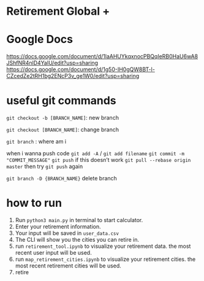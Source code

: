# Retirement Global +

# Google Docs
https://docs.google.com/document/d/1laAHUYkqxnocPBQqIeRB0HaU6wA8JShfNR4nlD4YaIU/edit?usp=sharing
https://docs.google.com/document/d/1g50-IH0gQW8BT-l-CZcedZe2tRH1bg2ENcP3v_ge1W0/edit?usp=sharing

# useful git commands
`git checkout -b [BRANCH_NAME]`: new branch

`git checkout [BRANCH_NAME]`: change branch

`git branch` : where am i

when i wanna push code
`git add -A` / `git add filename`
`git commit -m "COMMIT_MESSAGE"`
`git push`
if this doesn’t work
`git pull --rebase origin master`
then try `git push` again

`git branch -D {BRANCH_NAME}` delete branch

# how to run
1. Run `python3 main.py` in terminal to start calculator.
2. Enter your retirement information.
3. Your input will be saved in `user_data.csv`
4. The CLI will show you the cities you can retire in.
5. run `retirement_tool.ipynb` to visualize your retirement data. the most recent user input will be used.
5. run `map_retirement_cities.ipynb` to visualize your retirement cities. the most recent retirement cities will be used.
6. retire